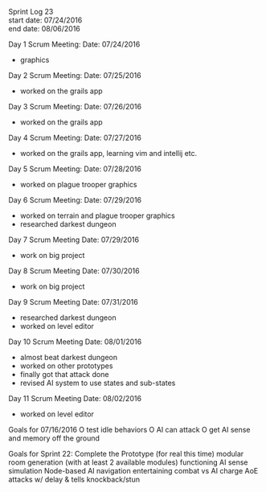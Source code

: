 Sprint Log 23 <br>
start date: 07/24/2016 <br>
end date: 08/06/2016 <br>

Day 1 Scrum Meeting:
Date: 07/24/2016
 - graphics

Day 2 Scrum Meeting:
Date: 07/25/2016
 - worked on the grails app
 
Day 3 Scrum Meeting:
Date: 07/26/2016
 - worked on the grails app

Day 4 Scrum Meeting:
Date: 07/27/2016
 - worked on the grails app, learning vim and intellij etc.
 
Day 5 Scrum Meeting:
Date: 07/28/2016
 - worked on plague trooper graphics

Day 6 Scrum Meeting:
Date: 07/29/2016
 - worked on terrain and plague trooper graphics
 - researched darkest dungeon

Day 7 Scrum Meeting
Date: 07/29/2016
 - work on big project

Day 8 Scrum Meeting
Date: 07/30/2016
 - work on big project
 
Day 9 Scrum Meeting
Date: 07/31/2016
 - researched darkest dungeon
 - worked on level editor

Day 10 Scrum Meeting
Date: 08/01/2016
 - almost beat darkest dungeon
 - worked on other prototypes
 - finally got that attack done
 - revised AI system to use states and sub-states

Day 11 Scrum Meeting
Date: 08/02/2016
 - worked on level editor

Goals for 07/16/2016
	O	test idle behaviors
	O	AI can attack
	O	get AI sense and memory off the ground
	
Goals for Sprint 22: Complete the Prototype (for real this time)
	modular room generation (with at least 2 available modules)
	functioning AI sense simulation
	Node-based AI navigation
	entertaining combat vs AI
		charge
		AoE attacks w/ delay & tells
		knockback/stun